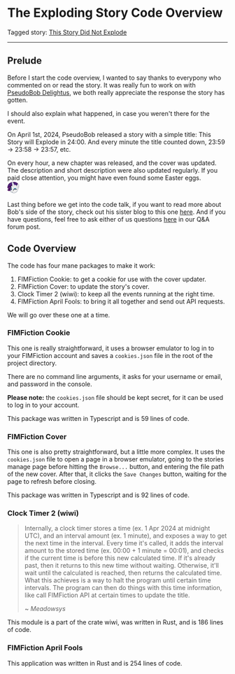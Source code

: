 # The Exploding Story Code Overview

Tagged story: [This Story Did Not Explode](https://www.fimfiction.net/story/553695/this-story-did-not-explode)

***

## Prelude
Before I start the code overview, I wanted to say thanks to everypony who commented on or read the story. It was really fun to work on with [PseudoBob Delightus](https://www.fimfiction.net/user/12771/PseudoBob+Delightus), we both really appreciate the response the story has gotten.

I should also explain what happened, in case you weren't there for the event.

On April 1st, 2024, PseudoBob released a story with a simple title: This Story will Explode in 24:00. And every minute the title counted down, 23:59 → 23:58 → 23:57, etc.

On every hour, a new chapter was released, and the cover was updated. The description and short description were also updated regularly. If you paid close attention, you might have even found some Easter eggs.  
![:raritywink:](../../../emotes/raritywink.png)

Last thing before we get into the code talk, if you want to read more about Bob's side of the story, check out his sister blog to this one [here](). And if you have questions, feel free to ask either of us questions [here]() in our Q&A forum post.

## Code Overview

The code has four mane packages to make it work:
1. FIMFiction Cookie: to get a cookie for use with the cover updater.
2. FIMFiction Cover: to update the story's cover.
3. Clock Timer 2 (wiwi): to keep all the events running at the right time.
4. FIMFiction April Fools: to bring it all together and send out API requests.

We will go over these one at a time.

### FIMFiction Cookie

This one is really straightforward, it uses a browser emulator to log in to your FIMFiction account and saves a `cookies.json` file in the root of the project directory.

There are no command line arguments, it asks for your username or email, and password in the console.

**Please note:** the `cookies.json` file should be kept secret, for it can be used to log in to your account.

This package was written in Typescript and is 59 lines of code.

### FIMFiction Cover

This one is also pretty straightforward, but a little more complex. It uses the `cookies.json` file to open a page in a browser emulator, going to the stories manage page before hitting the `Browse...` button, and entering the file path of the new cover. After that, it clicks the `Save Changes` button, waiting for the page to refresh before closing.

This package was written in Typescript and is 92 lines of code.

### Clock Timer 2 (wiwi)

> Internally, a clock timer stores a time (ex. 1 Apr 2024 at midnight UTC), and an interval amount (ex. 1 minute), and exposes a way to get the next time in the interval. Every time it's called, it adds the interval amount to the stored time (ex. 00:00 + 1 minute = 00:01), and checks if the current time is before this new calculated time. If it's already past, then it returns to this new time without waiting. Otherwise, it'll wait until the calculated is reached, then returns the calculated time. What this achieves is a way to halt the program until certain time intervals. The program can then do things with this time information, like call FIMFiction API at certain times to update the title.
>
> ~ *Meadowsys*

This module is a part of the crate wiwi, was written in Rust, and is 186 lines of code.

### FIMFiction April Fools



This application was written in Rust and is 254 lines of code.
